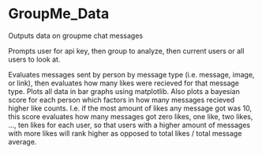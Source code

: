 # GroupMe_Data
Outputs data on groupme chat messages

Prompts user for api key, then group to analyze, then current users or all users to look at.

Evaluates messages sent by person by message type (i.e. message, image, or link), then evaluates how many likes were recieved for that message type. Plots all data in bar graphs using matplotlib.
Also plots a bayesian score for each person which factors in how many messages recieved higher like counts.  I.e. if the most amount of likes any message got was 10, this score evaluates how many messages got zero likes, one like, two likes, ..., ten likes for each user, so that users with a higher amount of messages with more likes will rank higher as opposed to total likes / total message average.
